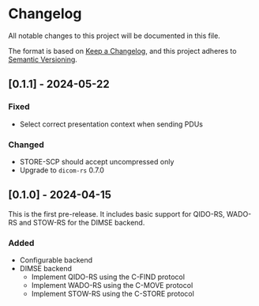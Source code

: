 # Changelog

All notable changes to this project will be documented in this file.

The format is based on [Keep a Changelog](https://keepachangelog.com/en/1.1.0/),
and this project adheres to [Semantic Versioning](https://semver.org/spec/v2.0.0.html).

## [0.1.1] - 2024-05-22

### Fixed
- Select correct presentation context when sending PDUs

### Changed
- STORE-SCP should accept uncompressed only
- Upgrade to `dicom-rs` 0.7.0

## [0.1.0] - 2024-04-15

This is the first pre-release.
It includes basic support for QIDO-RS, WADO-RS and STOW-RS for the DIMSE backend.

### Added

- Configurable backend
- DIMSE backend
    - Implement QIDO-RS using the C-FIND protocol
    - Implement WADO-RS using the C-MOVE protocol
    - Implement STOW-RS using the C-STORE protocol
